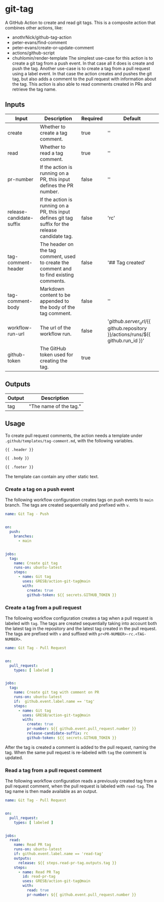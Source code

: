 # git-tag

A GitHub Action to create and read git tags.
This is a composite action that combines other actions, like:
- anothrNick/github-tag-action
- peter-evans/find-comment
- peter-evans/create-or-update-comment
- actions/github-script
- chuhlomin/render-template
The simplest use-case for this action is to create a git tag from a push event.
In that case all it does is create and push the tag.
Another use-case is to create a tag from a pull request using a label event.
In that case the action creates and pushes the git tag, but also adds a comment to the pull request with information about the tag.
This action is also able to read comments created in PRs and retrieve the tag name.

## Inputs

| Input                    | Description                                                                                        | Required | Default                                                                               |
|--------------------------|----------------------------------------------------------------------------------------------------|----------|---------------------------------------------------------------------------------------|
| create                   | Whether to create a tag comment.                                                                   | true     | ''                                                                                    |
| read                     | Whether to read a tag comment.                                                                     | true     | ''                                                                                    |
| pr-number                | If the action is running on a PR, this input defines the PR number.                                | false    | ''                                                                                    |
| release-candidate-suffix | If the action is running on a PR, this input defines git tag suffix for the release candidate tag. | false    | 'rc'                                                                                  |
| tag-comment-header       | The header on the tag comment, used to create the comment and to find existing comments.           | false    | '## Tag created'                                                                      |
| tag-comment-body         | Markdown content to be appended to the body  of the tag comment.                                   | false    | ''                                                                                    |
| workflow-run-url         | The url of the workflow run.                                                                       | false    | '${{ github.server_url }}/${{ github.repository }}/actions/runs/${{ github.run_id }}' |
| github-token             | The GitHub token used for creating the tag.                                                        | true     |                                                                                       |


## Outputs

| Output | Description            | 
|--------|------------------------|
| tag    | "The name of the tag." |

## Usage

To create pull request comments, the action needs a template under `.github/templates/tag-comment.md`, with the following variables.
```md
{{ .header }}

{{ .body }}

{{ .footer }}
```
The template can contain any other static text.

### Create a tag on a push event

The following workflow configuration creates tags on push events to `main` branch. 
The tags are created sequentially and prefixed with `v`.
```yaml
name: Git Tag - Push


on:
  push:
    branches:
      - main


jobs:
  tag:
    name: Create git tag
    runs-on: ubuntu-latest
    steps:
      - name: Git tag
        uses: GRESB/action-git-tag@main
        with:
          create: true
          github-token: ${{ secrets.GITHUB_TOKEN }}
```

###  Create a tag from a pull request

The following workflow configuration creates a tag when a pull request is labeled with `tag`.
The tags are created sequentially taking into account both the latest tag in the repository and the latest tag created in the pull request.
The tags are prefixed with `v` and suffixed with `pr<PR-NUMBER>-rc.<TAG-NUMBER>`.
```yaml
name: Git Tag - Pull Request


on:
  pull_request:
    types: [ labeled ]


jobs:
  tag:
    name: Create git tag with comment on PR
    runs-on: ubuntu-latest
    if:  github.event.label.name == 'tag'
    steps:
      - name: Git tag
        uses: GRESB/action-git-tag@main
        with:
          create: true
          pr-number: ${{ github.event.pull_request.number }}
          release-candidate-suffix: rc
          github-token: ${{ secrets.GITHUB_TOKEN }}
```
After the tag is created a comment is added to the pull request, naming the tag.
When the same pull request is re-labeled with `tag` the comment is updated.

### Read a tag from a pull request comment

The following workflow configuration reads a previously created tag from a pull request comment, when the pull request is labeled with `read-tag`.
The tag name is then made available as an output.
```yaml
name: Git Tag - Pull Request


on:
  pull_request:
    types: [ labeled ]


jobs:
  read:
    name: Read PR tag
    runs-on: ubuntu-latest
    if: github.event.label.name == 'read-tag'
    outputs:
      release: ${{ steps.read-pr-tag.outputs.tag }}
    steps:
      - name: Read PR Tag
        id: read-pr-tag
        uses: GRESB/action-git-tag@main
        with:
          read: true
          pr-number: ${{ github.event.pull_request.number }}
```
